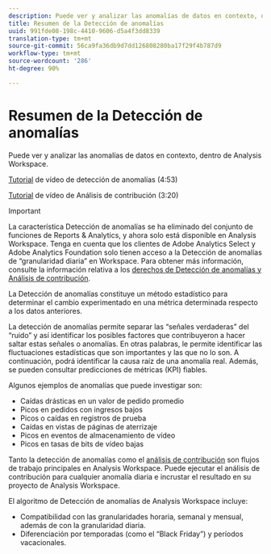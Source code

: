 ```yaml
---
description: Puede ver y analizar las anomalías de datos en contexto, dentro de Analysis Workspace.
title: Resumen de la Detección de anomalías
uuid: 991fde08-198c-4410-9606-d5a4f3dd8339
translation-type: tm+mt
source-git-commit: 56ca9fa36db9d7dd126808280ba17f29f4b787d9
workflow-type: tm+mt
source-wordcount: '286'
ht-degree: 90%

---
```



# Resumen de la Detección de anomalías

Puede ver y analizar las anomalías de datos en contexto, dentro de Analysis Workspace.

[Tutorial](https://docs.adobe.com/content/help/en/analytics-learn/tutorials/data-science/anomaly-detection-in-analysis-workspace.html) de vídeo de detección de anomalías (4:53)

[Tutorial](https://docs.adobe.com/content/help/en/analytics-learn/tutorials/data-science/contribution-analysis-workspace.html) de vídeo de Análisis de contribución (3:20)

>[!IMPORTANT]
>
>La característica Detección de anomalías se ha eliminado del conjunto de funciones de Reports &amp; Analytics, y ahora solo está disponible en Analysis Workspace. Tenga en cuenta que los clientes de Adobe Analytics Select y Adobe Analytics Foundation solo tienen acceso a la Detección de anomalías de “granularidad diaria” en Workspace. Para obtener más información, consulte la información relativa a los [derechos de Detección de anomalías y Análisis de contribución](/help/analyze/analysis-workspace/virtual-analyst/contribution-analysis/ca-tokens.md#section_9278D58F21A840AA9B1ED1BD07A1EF0A).

La Detección de anomalías constituye un método estadístico para determinar el cambio experimentado en una métrica determinada respecto a los datos anteriores.

La detección de anomalías permite separar las “señales verdaderas” del “ruido” y así identificar los posibles factores que contribuyeron a hacer saltar estas señales o anomalías. En otras palabras, le permite identificar las fluctuaciones estadísticas que son importantes y las que no lo son. A continuación, podrá identificar la causa raíz de una anomalía real. Además, se pueden consultar predicciones de métricas (KPI) fiables.

Algunos ejemplos de anomalías que puede investigar son:

* Caídas drásticas en un valor de pedido promedio
* Picos en pedidos con ingresos bajos
* Picos o caídas en registros de prueba
* Caídas en vistas de páginas de aterrizaje
* Picos en eventos de almacenamiento de vídeo
* Picos en tasas de bits de vídeo bajas

Tanto la detección de anomalías como el [análisis de contribución](https://docs.adobe.com/content/help/es-ES/analytics/analyze/analysis-workspace/virtual-analyst/anomaly-detection/anomaly-detection.html) son flujos de trabajo principales en Analysis Workspace. Puede ejecutar el análisis de contribución para cualquier anomalía diaria e incrustar el resultado en su proyecto de Analysis Workspace.

El algoritmo de Detección de anomalías de Analysis Workspace incluye:

* Compatibilidad con las granularidades horaria, semanal y mensual, además de con la granularidad diaria.
* Diferenciación por temporadas (como el “Black Friday”) y períodos vacacionales.
